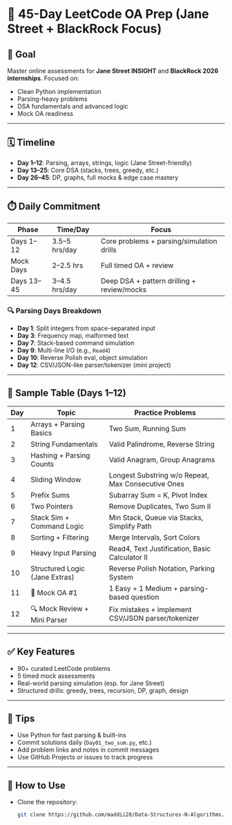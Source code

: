 # 🧠 45-Day LeetCode OA Prep (Jane Street + BlackRock Focus)

## 🎯 Goal
Master online assessments for **Jane Street INSIGHT** and **BlackRock 2026 internships**. Focused on:
- Clean Python implementation
- Parsing-heavy problems
- DSA fundamentals and advanced logic
- Mock OA readiness

---

## 🗓️ Timeline
- **Day 1–12**: Parsing, arrays, strings, logic (Jane Street-friendly)
- **Day 13–25**: Core DSA (stacks, trees, greedy, etc.)
- **Day 26–45**: DP, graphs, full mocks & edge case mastery

---

## ⏱️ Daily Commitment
| Phase           | Time/Day       | Focus                                              |
|----------------|----------------|----------------------------------------------------|
| Days 1–12       | 3.5–5 hrs/day   | Core problems + parsing/simulation drills          |
| Mock Days       | 2–2.5 hrs       | Full timed OA + review                             |
| Days 13–45      | 3–4.5 hrs/day   | Deep DSA + pattern drilling + review/mocks         |

### 🔍 Parsing Days Breakdown
- **Day 1**: Split integers from space-separated input
- **Day 3**: Frequency map, malformed text
- **Day 7**: Stack-based command simulation
- **Day 9**: Multi-line I/O (e.g., `Read4`)
- **Day 10**: Reverse Polish eval, object simulation
- **Day 12**: CSV/JSON-like parser/tokenizer (mini project)

---

## 📅 Sample Table (Days 1–12)

| Day | Topic                              | Practice Problems                                      |
|-----|------------------------------------|--------------------------------------------------------|
| 1   | Arrays + Parsing Basics            | Two Sum, Running Sum                                   |
| 2   | String Fundamentals                | Valid Palindrome, Reverse String                       |
| 3   | Hashing + Parsing Counts           | Valid Anagram, Group Anagrams                          |
| 4   | Sliding Window                     | Longest Substring w/o Repeat, Max Consecutive Ones     |
| 5   | Prefix Sums                        | Subarray Sum = K, Pivot Index                          |
| 6   | Two Pointers                       | Remove Duplicates, Two Sum II                          |
| 7   | Stack Sim + Command Logic          | Min Stack, Queue via Stacks, Simplify Path             |
| 8   | Sorting + Filtering                | Merge Intervals, Sort Colors                           |
| 9   | Heavy Input Parsing                | Read4, Text Justification, Basic Calculator II         |
| 10  | Structured Logic (Jane Extras)     | Reverse Polish Notation, Parking System                |
| 11  | 🧪 Mock OA #1                       | 1 Easy + 1 Medium + parsing-based question             |
| 12  | 🔍 Mock Review + Mini Parser        | Fix mistakes + implement CSV/JSON parser/tokenizer     |

---

## ✅ Key Features
- 90+ curated LeetCode problems
- 5 timed mock assessments
- Real-world parsing simulation (esp. for Jane Street)
- Structured drills: greedy, trees, recursion, DP, graph, design

---

## 🧩 Tips
- Use Python for fast parsing & built-ins
- Commit solutions daily (`Day01_two_sum.py`, etc.)
- Add problem links and notes in commit messages
- Use GitHub Projects or issues to track progress

---

## 🚀 How to Use
- Clone the repository:
  ```bash
  git clone https://github.com/maddii28/Data-Structures-N-Algorithms.git


